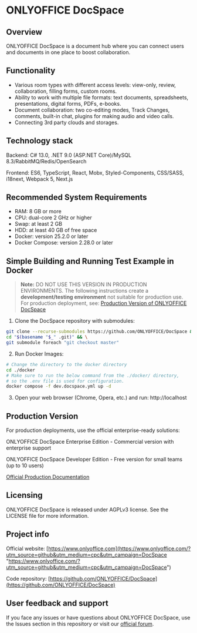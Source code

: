 ﻿# ONLYOFFICE DocSpace

## Overview

ONLYOFFICE DocSpace is a document hub where you can connect users and documents in one place to boost collaboration.

## Functionality

- Various room types with different access levels: view-only, review, collaboration, filling forms, custom rooms.
- Ability to work with multiple file formats: text documents, spreadsheets, presentations, digital forms, PDFs, e-books.
- Document collaboration: two co-editing modes, Track Changes, comments, built-in chat, plugins for making audio and video calls.
- Connecting 3rd party clouds and storages.

## Technology stack

Backend: C# 13.0, .NET 9.0 (ASP.NET Core)/MySQL 8.3/RabbitMQ/Redis/OpenSearch

Frontend: ES6, TypeScript, React, Mobx, Styled-Components, CSS/SASS, i18next, Webpack 5, Next.js

## Recommended System Requirements

- RAM: 8 GB or more
- CPU: dual-core 2 GHz or higher
- Swap: at least 2 GB
- HDD: at least 40 GB of free space
- Docker: version 25.2.0 or later
- Docker Compose: version 2.28.0 or later

## Simple Building and Running Test Example in Docker

> **Note:** DO NOT USE THIS VERSION IN PRODUCTION ENVIRONMENTS.
> The following instructions create a **development/testing environment**
> not suitable for production use. For production deployment, see:
> [Production Version of ONLYOFFICE DocSpace](https://github.com/ONLYOFFICE/DocSpace-buildtools/tree/master/install/OneClickInstall)

1. Clone the DocSpace repository with submodules:

```bash
git clone --recurse-submodules https://github.com/ONLYOFFICE/DocSpace && \
cd "$(basename "$_" .git)" && \
git submodule foreach "git checkout master"
```

2. Run Docker Images:

```bash
# Change the directory to the docker directory
cd ./docker
# Make sure to run the below command from the ./docker/ directory,
# so the .env file is used for configuration.
docker compose -f dev.docspace.yml up -d
```

3. Open your web browser (Chrome, Opera, etc.) and run: http://localhost

## Production Version

For production deployments, use the official enterprise-ready solutions:

ONLYOFFICE DocSpace Enterprise Edition - Commercial version with enterprise support

ONLYOFFICE DocSpace Developer Edition - Free version for small teams (up to 10 users)

[Official Production Documentation](https://www.onlyoffice.com/download.aspx#docspace-enterprise)

## Licensing

ONLYOFFICE DocSpace is released under AGPLv3 license. See the LICENSE file for more information.

## Project info

Official website: [https://www.onlyoffice.com](https://www.onlyoffice.com/?utm_source=github&utm_medium=cpc&utm_campaign=DocSpace "https://www.onlyoffice.com/?utm_source=github&utm_medium=cpc&utm_campaign=DocSpace")

Code repository: [https://github.com/ONLYOFFICE/DocSpace](https://github.com/ONLYOFFICE/DocSpace)

## User feedback and support

If you face any issues or have questions about ONLYOFFICE DocSpace, use the Issues section in this repository or visit our [official forum](https://forum.onlyoffice.com/).